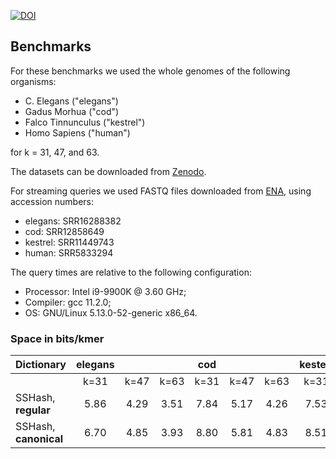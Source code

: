 [![DOI](https://zenodo.org/badge/DOI/10.5281/zenodo.7239205.svg)](https://doi.org/10.5281/zenodo.7239205)

Benchmarks
----------

For these benchmarks we used the whole genomes
of the following organisms:

- C. Elegans ("elegans")
- Gadus Morhua ("cod")
- Falco Tinnunculus ("kestrel")
- Homo Sapiens ("human")

for k = 31, 47, and 63.

The datasets can be downloaded from [Zenodo](https://zenodo.org/record/7239205).

For streaming queries we used FASTQ files downloaded from [ENA](https://www.ebi.ac.uk/ena/browser/home), using accession numbers:

- elegans: SRR16288382
- cod: SRR12858649
- kestrel: SRR11449743
- human: SRR5833294

The query times are relative to the following configuration:

- Processor: Intel i9-9900K @ 3.60 GHz;
- Compiler: gcc 11.2.0;
- OS: GNU/Linux 5.13.0-52-generic x86_64.

### Space in bits/kmer

| Dictionary |elegans ||| cod   ||| kesterl ||| human |||
|:------------------|:------:|:------:|:------:|:------:|:------:|:------:|:------:|:------:|:------:|:-----:|:-------:|:-----:|
|                   | k=31 | k=47 | k=63 | k=31 | k=47 | k=63 | k=31 | k=47 | k=63 | k=31 | k=47 | k=63 |
| SSHash, **regular**   | 5.86 | 4.29 | 3.51 | 7.84 | 5.17 | 4.26 | 7.53 | 4.67 | 3.76 | 8.70 | 5.65 | 4.64 |
| SSHash, **canonical** | 6.70 | 4.85 | 3.93 | 8.80 | 5.81 | 4.83 | 8.51 | 5.32 | 4.24 | 9.80 | 6.51 | 5.33 |